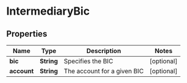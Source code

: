 
# IntermediaryBic

## Properties
Name | Type | Description | Notes
------------ | ------------- | ------------- | -------------
**bic** | **String** | Specifies the BIC |  [optional]
**account** | **String** | The account for a given BIC |  [optional]




